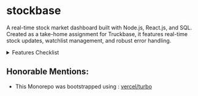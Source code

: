 # stockbase

A real-time stock market dashboard built with Node.js, React.js, and SQL. Created as a take-home assignment for Truckbase, it features real-time stock updates, watchlist management, and robust error handling.

<details>
  <summary>Features Checklist</summary>
  
## Features Checklist
### Required Features
#### Backend (Node.js)
- [ ] RESTful API
    - [ ] fetch current stock prices
    - [ ] add new stocks to watchlist (must be SQL DB)
        - [ ] design the schema
    - [ ] Real-Time data streaming of stock price updates
- [ ] SQL DB
    - [ ] Database Schema: Write a SQL query to create the necessary table(s) for the watchlist
Include fields like stock symbol, added timestamp, etc
    - [ ] Data Retrieval: Write a SQL query to fetch the list of stocks from the watchlist


#### Frontend (React.js)
- [ ] Stock Dashboard: simple UI to display stock prices
- [ ] Watchlist Management: users can add stocks to their watchlist
- [ ] Error Handling: Implement basic error handling
- [ ] User Feedback: Provide feedback for user actions (e.g., adding a stock to the watchlist)

#### Additional Requirements
- [ ] Include a README file with clear instructions on how to set up and run the application
- [ ] Write clean, modular, and well-documented code
- [ ] Ensure the application is robust and handles edge cases gracefully
- [ ] Bonus points for implementing user management

#### Evaluation Criteria
- Code organization and clarity
- Correct implementation of RESTful principles and WebSocket/polling mechanism
- Effective use of SQL for data storage and retrieval
- Functionality of the React.js frontend, including real-time updates
- Error handling and user experience considerations


#### Above and Beyond (Not part of original requirements)
- [ ] Landing Page
- [ ] Fully-functional Auth mechanisms
- [ ] API Schema
- [ ] API Docs
- [ ] Responsive mobile design

</details>

## Honorable Mentions:

- This Monorepo was bootstrapped using : [vercel/turbo](https://vercel.com/templates/remix/turborepo-kitchensink)